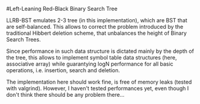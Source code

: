 #Left-Leaning Red-Black Binary Search Tree

LLRB-BST emulates 2-3 tree (in this implementation), which are BST that are self-balanced. This allows to correct the problem introduced by the traditional Hibbert deletion scheme, that unbalances the height of Binary Search Trees. 

Since performance in such data structure is dictated mainly by the depth of the tree, this allows to implement symbol table data structures (here, associative array) while guarantying logN performance for all basic operations, i.e. insertion, search and deletion.

The implementation here should work fine, is free of memory leaks (tested with valgrind). However, I haven't tested performances yet, even though I don't think there should be any problem there...
